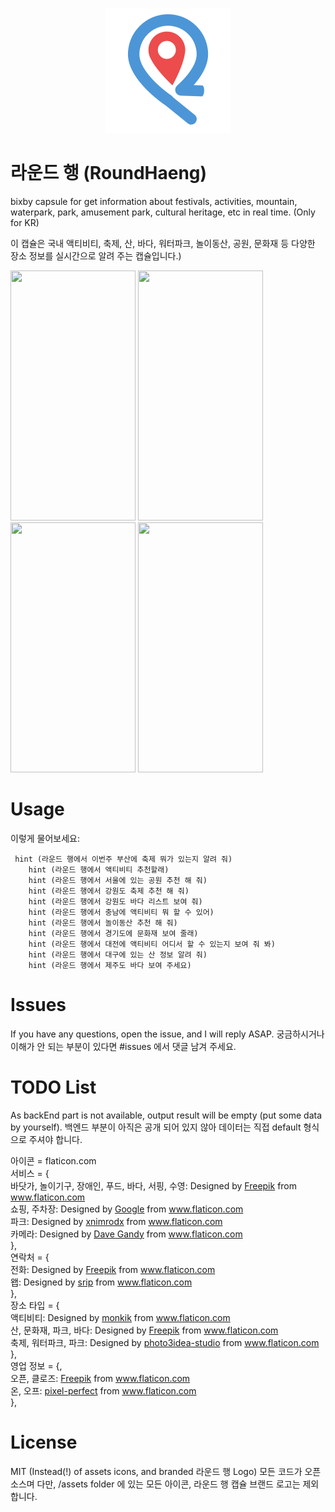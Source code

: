 <p align="center">
  <img src="https://github.com/muzaffar622/Round-/blob/master/00ef3964-f2e0-44ee-b4d5-d2ca8bba72bd_200x200.png?raw=true" width="200" height="200"/>
</p>

# 라운드 행 (RoundHaeng)
bixby capsule for get information about festivals, activities, mountain, waterpark, park, amusement park, 
cultural heritage, etc in real time. (Only for KR)

이 캡슐은 국내 액티비티, 축제, 산, 바다, 워터파크, 놀이동산, 공원, 문화재 등 다양한 장소 정보를 실시간으로 알려 주는 캡슐입니다.)

  <img src="https://github.com/muzaffar622/roundhaengCapsule/blob/master/imgs/1.jpeg?raw=true" 
width="200" height="400"/>
<img src="https://github.com/muzaffar622/roundhaengCapsule/blob/master/imgs/2.jpeg?raw=true" 
width="200" height="400"/>
<img src="https://github.com/muzaffar622/roundhaengCapsule/blob/master/imgs/3.jpeg?raw=true" 
width="200" height="400"/>
<img src="https://github.com/muzaffar622/roundhaengCapsule/blob/master/imgs/4.jpeg?raw=true" 
width="200" height="400"/>
# Usage


이렇게 물어보세요:
```
 hint (라운드 행에서 이번주 부산에 축제 뭐가 있는지 알려 줘)
    hint (라운드 행에서 액티비티 추천할래)
    hint (라운드 행에서 서울에 있는 공원 추천 해 줘)
    hint (라운드 행에서 강원도 축제 추천 해 줘)
    hint (라운드 행에서 강원도 바다 리스트 보여 줘)
    hint (라운드 행에서 충남에 액티비티 뭐 할 수 있어)
    hint (라운드 행에서 놀이동산 추천 해 줘)
    hint (라운드 행에서 경기도에 문화재 보여 줄래)
    hint (라운드 행에서 대전에 액티비티 어디서 할 수 있는지 보여 줘 봐)
    hint (라운드 행에서 대구에 있는 산 정보 알려 줘)
    hint (라운드 행에서 제주도 바다 보여 주세요)
```

# Issues
If you have any questions, open the issue, and I will reply ASAP.
궁금하시거나 이해가 안 되는 부분이 있다면 #issues 에서 댓글 남겨 주세요.

# TODO List
As backEnd part is not available, output result will be empty (put some data by yourself). 
백엔드 부분이 아직은 공개 되어 있지 않아 데이터는 직접 default 형식으로 주셔야 합니다.


아이콘 = flaticon.com  
서비스 = { <br/>
바닷가, 놀이기구, 장애인, 푸드, 바다, 서핑, 수영: Designed by [Freepik](https://www.freepik.com/) from www.flaticon.com <br/>
쇼핑, 주차장: Designed by [Google](https://www.flaticon.com/authors/google) from www.flaticon.com <br/> 
파크: Designed by [xnimrodx](https://www.flaticon.com/authors/xnimrodx ) from www.flaticon.com <br/>
카메라: Designed by [Dave Gandy](https://www.flaticon.com/authors/dave-gandy) from www.flaticon.com <br/>
},<br>
연락처 = {<br> 
전화: Designed by [Freepik](https://www.freepik.com/) from www.flaticon.com <br>
왭: Designed by [srip](https://www.flaticon.com/authors/srip) from www.flaticon.com <br> 
},<br>
장소 타입 = {<br>
액티비티: Designed by [monkik](https://www.flaticon.com/authors/monkik) from www.flaticon.com <br>
산, 문화재, 파크, 바다: Designed by [Freepik](https://www.freepik.com/) from www.flaticon.com <br>
축제, 워터파크, 파크: Designed by [photo3idea-studio](https://www.flaticon.com/authors/photo3idea-studio) from www.flaticon.com <br>
},<br>
영업 정보 = {,<br>
오픈, 클로즈: [Freepik](https://www.freepik.com/) from www.flaticon.com <br/>
온, 오프: [pixel-perfect](https://www.flaticon.com/authors/pixel-perfect) from www.flaticon.com <br/>
},<br>

# License
MIT
(Instead(!) of assets icons, and branded 라운드 행 Logo)
모든 코드가 오픈 소스며 다만, /assets folder 에 있는 모든 아이콘, 라운드 행 캡슐 브랜드 로고는 제외합니다.

